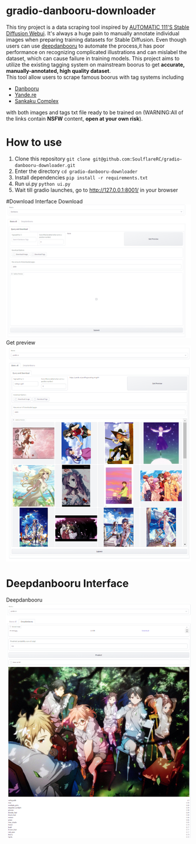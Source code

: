 # gradio-danbooru-downloader

This tiny project is a data scraping tool inspired by [AUTOMATIC 111'S Stable Diffusion Webui](https://github.com/AUTOMATIC1111/stable-diffusion-webui/). 
It's always a huge pain to manually annotate individual images when preparing training datasets for Stable Diffusion. Even though users can use [deepdanbooru](https://github.com/KichangKim/DeepDanbooru/tree/master/deepdanbooru)
to automate the process,it has poor performance on recognizing complicated illustrations and can mislabel the dataset, which can cause failure in training models.
This project aims to utilize the existing tagging system on mainstream boorus to get **accurate, manually-annotated, high quality dataset**.  
This tool allow users to scrape famous boorus with tag systems including  
 - [Danbooru](https://danbooru.donmai.us)
 - [Yande.re](https://yande.re/post)
 - [Sankaku Complex](https://beta.sankakucomplex.com/)  
   
 with both images and tags txt file ready to be trained on (WARNING:All of the links contain **NSFW** content, **open at your own risk**).  
 # How to use  
 1. Clone this repository ```git clone git@github.com:SoulflareRC/gradio-danbooru-downloader.git```
 2. Enter the directory ```cd gradio-danbooru-downloader```
 3. Install dependencies ```pip install -r requirements.txt``` 
 4. Run ui.py ```python ui.py```
 5. Wait till gradio launches, go to http://127.0.0.1:8001/ in your browser

#Download Interface
Download  
![Download interface](assets/interface_dl.png)
Get preview  
![Download interface](assets/interface_preview.png)
# Deepdanbooru Interface
Deepdanbooru  
![Download interface](assets/dd_inference.png)
